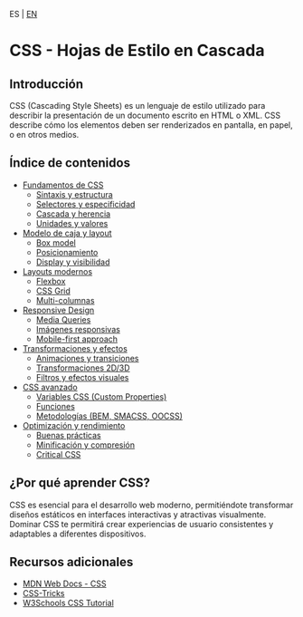 <!-- MULTILANGUAJE MENU START -->
ES | [EN](https://lckpig.gitbook.io/practical-dev-handbook/css)
<!-- MULTILANGUAJE MENU END -->

# CSS - Hojas de Estilo en Cascada

## Introducción

CSS (Cascading Style Sheets) es un lenguaje de estilo utilizado para describir la presentación de un documento escrito en HTML o XML. CSS describe cómo los elementos deben ser renderizados en pantalla, en papel, o en otros medios.

## Índice de contenidos

- [Fundamentos de CSS](css/fundamentals/README.md)
  - [Sintaxis y estructura](css/fundamentals/syntax-and-structure.md)
  - [Selectores y especificidad](css/fundamentals/selectors-and-specificity.md)
  - [Cascada y herencia](css/fundamentals/cascade-and-inheritance.md)
  - [Unidades y valores](css/fundamentals/units-and-values.md)
- [Modelo de caja y layout](css/box-model/README.md)
  - [Box model](css/box-model/box-model.md)
  - [Posicionamiento](css/box-model/positioning.md)
  - [Display y visibilidad](css/box-model/display-and-visibility.md)
- [Layouts modernos](css/modern-layouts/README.md)
  - [Flexbox](css/modern-layouts/flexbox.md)
  - [CSS Grid](css/modern-layouts/css-grid.md)
  - [Multi-columnas](css/modern-layouts/multi-columns.md)
- [Responsive Design](css/responsive-design/README.md)
  - [Media Queries](css/responsive-design/media-queries.md)
  - [Imágenes responsivas](css/responsive-design/responsive-images.md)
  - [Mobile-first approach](css/responsive-design/mobile-first-approach.md)
- [Transformaciones y efectos](css/transformations/README.md)
  - [Animaciones y transiciones](css/transformations/animations-and-transitions.md)
  - [Transformaciones 2D/3D](css/transformations/2d-3d-transformations.md)
  - [Filtros y efectos visuales](css/transformations/filters-and-visual-effects.md)
- [CSS avanzado](css/advanced/README.md)
  - [Variables CSS (Custom Properties)](css/advanced/css-variables.md)
  - [Funciones](css/advanced/functions.md)
  - [Metodologías (BEM, SMACSS, OOCSS)](css/advanced/methodologies.md)
- [Optimización y rendimiento](css/optimization/README.md)
  - [Buenas prácticas](css/optimization/best-practices.md)
  - [Minificación y compresión](css/optimization/minification-and-compression.md)
  - [Critical CSS](css/optimization/critical-css.md)

## ¿Por qué aprender CSS?

CSS es esencial para el desarrollo web moderno, permitiéndote transformar diseños estáticos en interfaces interactivas y atractivas visualmente. Dominar CSS te permitirá crear experiencias de usuario consistentes y adaptables a diferentes dispositivos.

## Recursos adicionales

- [MDN Web Docs - CSS](https://developer.mozilla.org/es/docs/Web/CSS)
- [CSS-Tricks](https://css-tricks.com/)
- [W3Schools CSS Tutorial](https://www.w3schools.com/css/) 